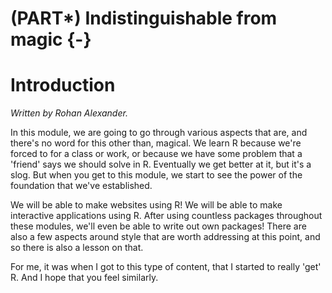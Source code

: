


# (PART\*) Indistinguishable from magic {-}

# Introduction

*Written by Rohan Alexander.*

In this module, we are going to go through various aspects that are, and there's no word for this other than, magical. We learn R because we're forced to for a class or work, or because we have some problem that a 'friend' says we should solve in R. Eventually we get better at it, but it's a slog. But when you get to this module, we start to see the power of the foundation that we've established.

We will be able to make websites using R! We will be able to make interactive applications using R. After using countless packages throughout these modules, we'll even be able to write out own packages! There are also a few aspects around style that are worth addressing at this point, and so there is also a lesson on that. 

For me, it was when I got to this type of content, that I started to really 'get' R. And I hope that you feel similarly.


